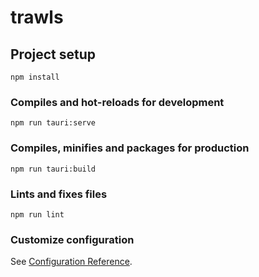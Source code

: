 # trawls

## Project setup
```
npm install
```

### Compiles and hot-reloads for development
```
npm run tauri:serve
```

### Compiles, minifies and packages for production
```
npm run tauri:build
```

### Lints and fixes files
```
npm run lint
```

### Customize configuration
See [Configuration Reference](https://cli.vuejs.org/config/).
